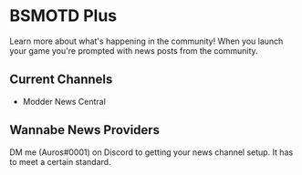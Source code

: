 # BSMOTD Plus
Learn more about what's happening in the community! When you launch your game you're prompted with news posts from the community.

## Current Channels
* Modder News Central

## Wannabe News Providers
DM me (Auros#0001) on Discord to getting your news channel setup. It has to meet a certain standard.
